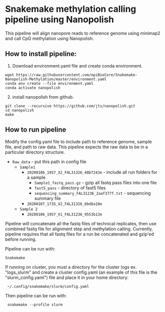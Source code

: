 # Snakemake methylation calling pipeline using Nanopolish
This pipeline will align nanopore reads to reference genome using minimap2 and call CpG methylation using Nanopolish.

## How to install pipeline:  
1. Download environment.yaml file and create conda environment.
```
wget https://raw.githubusercontent.com/epiBioCore/Snakemake-Nanopolish-Methylation/master/environment.yaml
conda env create --file environment.yaml
conda activate nanopolish
```
2. install nanopolish from github.
```
git clone --recursive https://github.com/jts/nanopolish.git
cd nanopolish
make
```

## How to run pipeline
Modify the config.yaml file to include path to reference genome, sample file, and path to raw data. This pipeline expects the raw data to be in a particular directory structure.  
- `Raw_data` - put this path in config file  
    - `Sample1`  
        - `20200106_1957_X2_FAL31326_48b7243e` - include all run folders for a sample  
            - `Sample1_fastq_pass.gz` - gzip all fastq pass files into one file
            - `fast5_pass` - directory of fast5 files
            - `sequencing_summary_FAL31236_2aaf377f.txt` - sequencing summary file   
        - `20200107_1735_X2_FAL31326_6bd8a10e`  
    - `Sample 2`
        - `20200106_1957_X1_FAL31236_9553b13e`

Pipeline will concatenate all the fastq files of technical replicates, then use combined fastq file for alignment step and methylation calling. Currently, pipeline requires that all fastq files for a run be concatenated and gzip'ed before running. 

Pipeline can be run with:  
``` 
Snakemake
 ```

If running on cluster, you must a directory for the cluster logs ex. "logs_slurm" and create a cluster config.yaml (an example of this file is the "slurm_config.yaml") file and place it in your home directory:  
```
 ~/.config/snakemake/slurm/config.yaml
 ```  

Then pipeline can be run with:  
```
 snakemake --profile slurm  
 ```
